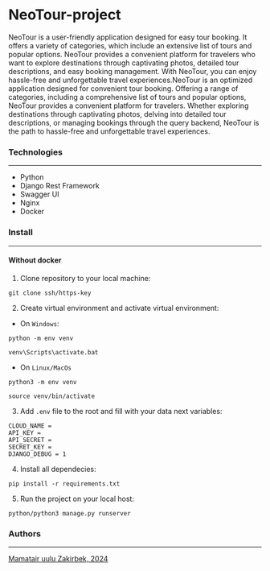 # NeoTour-project
NeoTour is a user-friendly application designed for easy tour booking. It offers a variety of categories, which include an extensive list of tours and popular options. NeoTour provides a convenient platform for travelers who want to explore destinations through captivating photos, detailed tour descriptions, and easy booking management. With NeoTour, you can enjoy hassle-free and unforgettable travel experiences.NeoTour is an optimized application designed for convenient tour booking. Offering a range of categories, including a comprehensive list of tours and popular options, NeoTour provides a convenient platform for travelers. Whether exploring destinations through captivating photos, delving into detailed tour descriptions, or managing bookings through the query backend, NeoTour is the path to hassle-free and unforgettable travel experiences.

### Technologies
---
- Python
- Django Rest Framework
- Swagger UI
- Nginx
- Docker

### Install
---
#### Without docker
1. Clone repository to your local machine:
```
git clone ssh/https-key
```
2. Create virtual environment and activate virtual environment:
- On `Windows`:
```
python -m env venv
```
```
venv\Scripts\activate.bat
```
- On `Linux/MacOs`
```
python3 -m env venv
```
```
source venv/bin/activate
```
3. Add `.env` file to the root and fill with your data next variables:
```
CLOUD_NAME = 
API_KEY = 
API_SECRET = 
SECRET_KEY =
DJANGO_DEBUG = 1
```
4. Install all dependecies:
```
pip install -r requirements.txt
```
5. Run the project on your local host:
```
python/python3 manage.py runserver
```
### Authors
---
[Mamatair uulu Zakirbek, 2024](https://github.com/zakirdaniarov)
